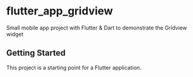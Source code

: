 # flutter_app_gridview

Small mobile app project with Flutter & Dart to demonstrate the Gridview widget

## Getting Started

This project is a starting point for a Flutter application.


